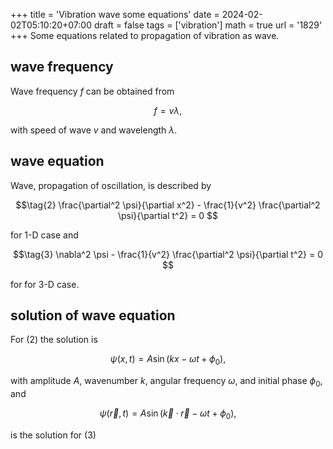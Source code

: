 +++
title = 'Vibration wave some equations'
date = 2024-02-02T05:10:20+07:00
draft = false
tags = ['vibration']
math = true
url = '1829'
+++
Some equations related to propagation of vibration as wave.
<!--more-->


## wave frequency
Wave frequency $f$ can be obtained from

$$\tag{1}
f = v \lambda,
$$

with speed of wave $v$ and wavelength $\lambda$.


## wave equation
Wave, propagation of oscillation, is described by

$$\tag{2}
\frac{\partial^2 \psi}{\partial x^2} - \frac{1}{v^2} \frac{\partial^2 \psi}{\partial t^2} = 0
$$

for 1-D case and

$$\tag{3}
\nabla^2 \psi - \frac{1}{v^2} \frac{\partial^2 \psi}{\partial t^2} = 0
$$

for 
for 3-D case.


## solution of wave equation
For (2) the solution is

$$\tag{4}
\psi(x, t) = A \sin(kx - \omega t + \phi_0),
$$

with amplitude $A$, wavenumber $k$, angular frequency $\omega$, and initial phase $\phi_0$, and

$$\tag{5}
\psi(\vec{r}, t) = A \sin(\vec{k} \cdot \vec{r} - \omega t + \phi_0),
$$

is the solution for (3)